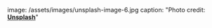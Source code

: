 image: /assets/images/unsplash-image-6.jpg
  caption: "Photo credit: [**Unsplash**](https://unsplash.com)"
